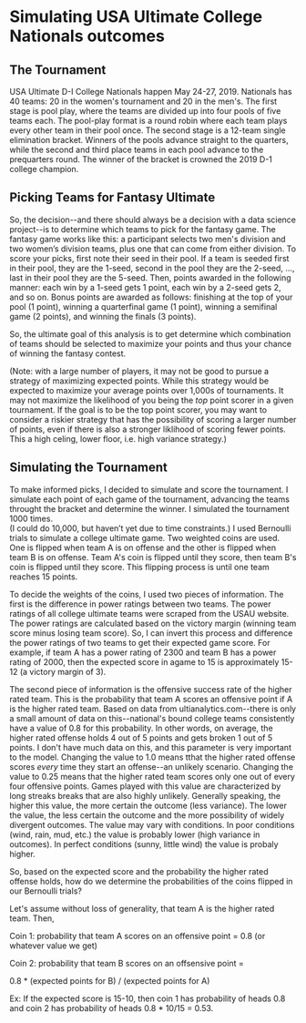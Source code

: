 # Simulating USA Ultimate College Nationals outcomes

## The Tournament

USA Ultimate D-I College Nationals happen May 24-27, 2019.
Nationals has 40 teams: 20 in the women's tournament and 20 in the men's.
The first stage is pool play, where the teams are divided up into four pools of five teams each.
The pool-play format is a round robin where each team plays every other team in their pool once.
The second stage is a 12-team single elimination bracket.  Winners of the pools advance straight to the quarters, while the second and third place teams in each pool advance to the prequarters round.
The winner of the bracket is crowned the 2019 D-1 college champion.

## Picking Teams for Fantasy Ultimate

So, the decision--and there should always be a decision with a data science project--is to determine which teams to pick for the fantasy game.
The fantasy game works like this: a participant selects two men's division and two women’s division teams, plus one that can come from either division.
To score your picks, first note their seed in their pool.  If a team is seeded first in their pool, they are the 1-seed, second in the pool they are the 2-seed, ..., last in their pool they are the 5-seed.
Then, points awarded in the following manner: each win by a 1-seed gets 1 point, each win by a 2-seed gets 2, and so on.
Bonus points are awarded as follows: finishing at the top of your pool (1 point), winning a quarterfinal game (1 point), winning a semifinal game (2 points), and winning the finals (3 points).

So, the ultimate goal of this analysis is to get determine which combination of teams should be selected to maximize your points and thus your chance of winning the fantasy contest.

(Note: with a large number of players, it may not be good to pursue a strategy of maximizing expected points.
While this strategy would be expected to maximize your average points over 1,000s of tournaments.  It may not maximize the likelihood of you being the _top_ point scorer in a given tournament. If the goal is to be the top point scorer, you may want to consider a riskier strategy that has the possibility of scoring a larger number of points, even if there is also a stronger liklihood of scoring fewer points.  This a high celing, lower floor, i.e. high variance strategy.) 

## Simulating the Tournament

To make informed picks, I decided to simulate and score the tournament.
I simulate each point of each game of the tournament, advancing the teams throught the bracket and determine the winner.
I simulated the tournament 1000 times.  
(I could do 10,000, but haven’t yet due to time constraints.)
I used Bernoulli trials to simulate a college ultimate game. 
Two weighted coins are used.  
One is flipped when team A is on offense and the other is flipped when team B is on offense.
Team A's coin is flipped until they score, then team B's coin is flipped until they score.
This flipping process is until one team reaches 15 points.

To decide the weights of the coins, I used two pieces of information.
The first is the difference in power ratings between two teams.
The power ratings of all college ultimate teams were scraped from the USAU website.  
The power ratings are calculated based on the victory margin (winning team score minus losing team score).
So, I can invert this process and difference the power ratings of two teams to get their expected game score.
For example, if team A has a power rating of 2300 and team B has a power rating of 2000, then the expected score in agame to 15 is approximately 15-12 (a victory margin of 3).

The second piece of information is the offensive success rate of the higher rated team. 
This is the probability that team A scores an offensive point if A is the higher rated team.
Based on data from ultianalytics.com--there is only a small amount of data on this--national's bound college teams consistently have a value of 0.8 for this probability.
In other words, on average, the higher rated offense holds 4 out of 5 points and gets broken 1 out of 5 points.
I don't have much data on this, and this parameter is very important to the model.  Changing the value to 1.0 means tthat the higher rated offense scores _every_ time they start an offense--an unlikely scenario.  Changing the value to 0.25 means that the higher rated team scores only one out of every four offensive points.
Games played with this value are characterized by long streaks breaks that are also highly unlikely.
Generally speaking, the higher this value, the more certain the outcome (less variance).
The lower the value, the less certain the outcome and the more possibility of widely divergent outcomes.
The value may vary with conditions.
In poor conditions (wind, rain, mud, etc.) the value is probably lower (high variance in outcomes).
In perfect conditions (sunny, little wind) the value is probaly higher.

So, based on the expected score and the probability the higher rated offense holds, how do we determine the probabilities of the coins flipped in our Bernoulli trials?

Let's assume without loss of generality, that team A is the higher rated team. Then,

Coin 1: probability that team A scores on an offensive point = 0.8 (or whatever value we get)

Coin 2: probability that team B scores on an offsensive point =

 0.8 * (expected points for B) / (expected points for A)

Ex: If the expected score is 15-10, then coin 1 has probability of heads 0.8 and coin 2 has probability of heads 0.8 * 10/15 = 0.53.   




